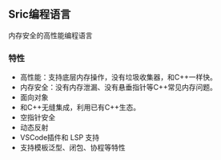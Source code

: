 

## Sric编程语言

内存安全的高性能编程语言

### 特性
- 高性能：支持底层内存操作，没有垃圾收集器，和C++一样快。
- 内存安全：没有内存泄漏、没有悬垂指针等C++常见内存问题。
- 面向对象
- 和C++无缝集成，利用已有C++生态。
- 空指针安全
- 动态反射
- VSCode插件和 LSP 支持
- 支持模板泛型、闭包、协程等特性

